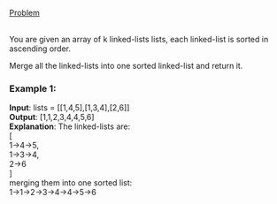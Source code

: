[Problem](https://leetcode.com/problems/merge-k-sorted-lists/description/?envType=study-plan-v2&envId=top-interview-150)<br/><br/>

You are given an array of k linked-lists lists, each linked-list is sorted in ascending order.<br/>

Merge all the linked-lists into one sorted linked-list and return it.<br/>

 

### Example 1:

**Input**: lists = [[1,4,5],[1,3,4],[2,6]]<br/>
**Output**: [1,1,2,3,4,4,5,6]<br/>
**Explanation**: The linked-lists are:<br/>
[<br/>
  1->4->5,<br/>
  1->3->4,<br/>
  2->6<br/>
]<br/>
merging them into one sorted list:<br/>
1->1->2->3->4->4->5->6<br/>